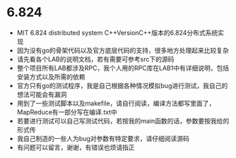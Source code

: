 # 6.824
- MIT 6.824 distributed system C++VersionC++版本的6.824分布式系统实现
- 因为没有go的骨架代码以及官方底层代码的支持，很多地方处理起来比较复杂
- 请先看各个LAB的说明文档，若有需要可参考src下的源码
- 整个项目所有LAB都涉及RPC，我个人用的RPC库在LAB1中有详细说明，包括安装方式以及所需的依赖
- 官方只有go的测试程序，我是自己根据各种情况模拟bug进行测试，我自己的想法可能会有漏洞
- 用到了一些测试脚本以及makefile，请自行阅读，编译方法都写里面了，MapReduce有一部分写在编译.txt中
- 若要进行测试可以自己写测试代码，若按我的main函数的话，参数要按我给的形式传
- 我自己制造的一些人为bug对参数有特定要求，请仔细阅读源码
- 有问题可以留言，谢谢，有错误也烦请指正
